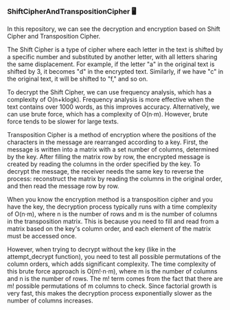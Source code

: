 ### ShiftCipherAndTranspositionCipher 🖥️
In this repository, we can see the decryption and encryption based on Shift Cipher and Transposition Cipher.

The Shift Cipher is a type of cipher where each letter in the text is shifted by a specific number and substituted by another letter, with all letters sharing the same displacement. For example, if the letter "a" in the original text is shifted by 3, it becomes "d" in the encrypted text. Similarly, if we have "c" in the original text, it will be shifted to "f," and so on.

To decrypt the Shift Cipher, we can use frequency analysis, which has a complexity of O(n+klogk). Frequency analysis is more effective when the text contains over 1000 words, as this improves accuracy. Alternatively, we can use brute force, which has a complexity of O(n⋅m). However, brute force tends to be slower for large texts.


Transposition Cipher is a method of encryption where the positions of the characters in the message are rearranged according to a key. First, the message is written into a matrix with a set number of columns, determined by the key. After filling the matrix row by row, the encrypted message is created by reading the columns in the order specified by the key. To decrypt the message, the receiver needs the same key to reverse the process: reconstruct the matrix by reading the columns in the original order, and then read the message row by row.

When you know the encryption method is a transposition cipher and you have the key, the decryption process typically runs with a time complexity of O(n⋅m), where n is the number of rows and m is the number of columns in the transposition matrix. This is because you need to fill and read from a matrix based on the key's column order, and each element of the matrix must be accessed once.

However, when trying to decrypt without the key (like in the attempt_decrypt function), you need to test all possible permutations of the column orders, which adds significant complexity. The time complexity of this brute force approach is O(m!⋅n⋅m), where m is the number of columns and n is the number of rows. The m! term comes from the fact that there are m! possible permutations of m columns to check. Since factorial growth is very fast, this makes the decryption process exponentially slower as the number of columns increases.
